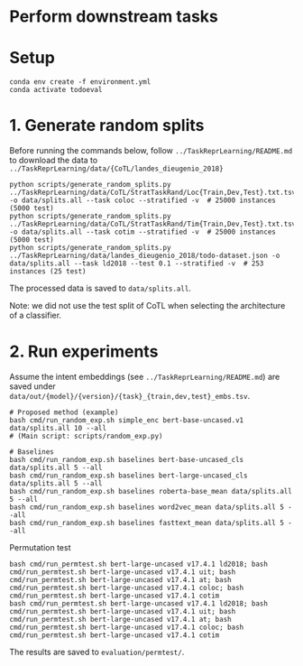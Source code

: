 # Perform downstream tasks

# Setup

``` shell
conda env create -f environment.yml
conda activate todoeval
```

# 1. Generate random splits

Before running the commands below, follow `../TaskReprLearning/README.md` to download the data to `../TaskReprLearning/data/{CoTL/landes_dieugenio_2018}`

```shell
python scripts/generate_random_splits.py ../TaskReprLearning/data/CoTL/StratTaskRand/Loc{Train,Dev,Test}.txt.tsv -o data/splits.all --task coloc --stratified -v  # 25000 instances (5000 test)
python scripts/generate_random_splits.py ../TaskReprLearning/data/CoTL/StratTaskRand/Tim{Train,Dev,Test}.txt.tsv -o data/splits.all --task cotim --stratified -v  # 25000 instances (5000 test)
python scripts/generate_random_splits.py ../TaskReprLearning/data/landes_dieugenio_2018/todo-dataset.json -o data/splits.all --task ld2018 --test 0.1 --stratified -v  # 253 instances (25 test)
```

The processed data is saved to `data/splits.all`.

Note: we did not use the test split of CoTL when selecting the architecture of a classifier.


# 2. Run experiments

Assume the intent embeddings (see `../TaskReprLearning/README.md`) are saved under `data/out/{model}/{version}/{task}_{train,dev,test}_embs.tsv`.

```shell
# Proposed method (example)
bash cmd/run_random_exp.sh simple_enc bert-base-uncased.v1 data/splits.all 10 --all
# (Main script: scripts/random_exp.py)

# Baselines
bash cmd/run_random_exp.sh baselines bert-base-uncased_cls data/splits.all 5 --all
bash cmd/run_random_exp.sh baselines bert-large-uncased_cls data/splits.all 5 --all
bash cmd/run_random_exp.sh baselines roberta-base_mean data/splits.all 5 --all
bash cmd/run_random_exp.sh baselines word2vec_mean data/splits.all 5 --all
bash cmd/run_random_exp.sh baselines fasttext_mean data/splits.all 5 --all
```

Permutation test

```
bash cmd/run_permtest.sh bert-large-uncased v17.4.1 ld2018; bash cmd/run_permtest.sh bert-large-uncased v17.4.1 uit; bash cmd/run_permtest.sh bert-large-uncased v17.4.1 at; bash cmd/run_permtest.sh bert-large-uncased v17.4.1 coloc; bash cmd/run_permtest.sh bert-large-uncased v17.4.1 cotim
bash cmd/run_permtest.sh bert-large-uncased v17.4.1 ld2018; bash cmd/run_permtest.sh bert-large-uncased v17.4.1 uit; bash cmd/run_permtest.sh bert-large-uncased v17.4.1 at; bash cmd/run_permtest.sh bert-large-uncased v17.4.1 coloc; bash cmd/run_permtest.sh bert-large-uncased v17.4.1 cotim
```

The results are saved to `evaluation/permtest/`.

